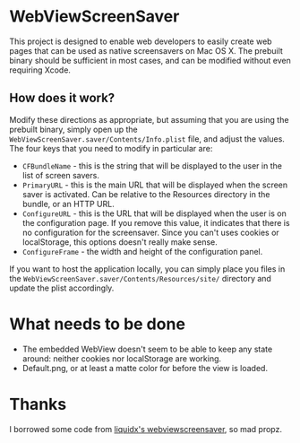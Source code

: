 # WebViewScreenSaver

This project is designed to enable web developers to easily create web pages
that can be used as native screensavers on Mac OS X. The prebuilt binary should
be sufficient in most cases, and can be modified without even requiring Xcode.

## How does it work?

Modify these directions as appropriate, but assuming that you are using the
prebuilt binary, simply open up the
`WebViewScreenSaver.saver/Contents/Info.plist` file, and adjust the values. The
four keys that you need to modify in particular are:

* `CFBundleName` - this is the string that will be displayed to the user in the
  list of screen savers.
* `PrimaryURL` - this is the main URL that will be displayed when the screen
  saver is activated. Can be relative to the Resources directory in the bundle,
  or an HTTP URL.
* `ConfigureURL` - this is the URL that will be displayed when the user is on
  the configuration page. If you remove this value, it indicates that there is
  no configuration for the screensaver. Since you can't uses cookies or
  localStorage, this options doesn't really make sense.
* `ConfigureFrame` - the width and height of the configuration panel.

If you want to host the application locally, you can simply place you files in
the `WebViewScreenSaver.saver/Contents/Resources/site/` directory and update the
plist accordingly.

# What needs to be done

* The embedded WebView doesn't seem to be able to keep any state around:
  neither cookies nor localStorage are working.
* Default.png, or at least a matte color for before the view is loaded.

# Thanks

I borrowed some code from [liquidx's
webviewscreensaver](https://github.com/liquidx/webviewscreensaver/), so mad
propz.
